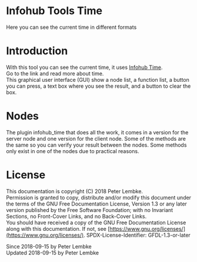 # Infohub Tools Time

Here you can see the current time in different formats

# Introduction

With this tool you can see the current time, it uses [Infohub Time](plugin,infohub_time).  
Go to the link and read more about time.  
This graphical user interface (GUI) show a node list, a function list, a button you can press, a text box where you see
the result, and a button to clear the box.

# Nodes

The plugin infohub_time that does all the work, it comes in a version for the server node and one version for the client
node. Some of the methods are the same so you can verify your result between the nodes. Some methods only exist in one
of the nodes due to practical reasons.

# License

This documentation is copyright (C) 2018 Peter Lembke.  
Permission is granted to copy, distribute and/or modify this document under the terms of the GNU Free Documentation
License, Version 1.3 or any later version published by the Free Software Foundation; with no Invariant Sections, no
Front-Cover Links, and no Back-Cover Links.  
You should have received a copy of the GNU Free Documentation License along with this documentation. If not,
see [https://www.gnu.org/licenses/](https://www.gnu.org/licenses/). SPDX-License-Identifier: GFDL-1.3-or-later

Since 2018-09-15 by Peter Lembke  
Updated 2018-09-15 by Peter Lembke  
